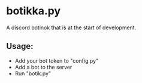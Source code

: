 # botikka.py
A discord botinok that is at the start of development.

## Usage:
- Add your bot token to "config.py"
- Add a bot to the server
- Run "botik.py"
